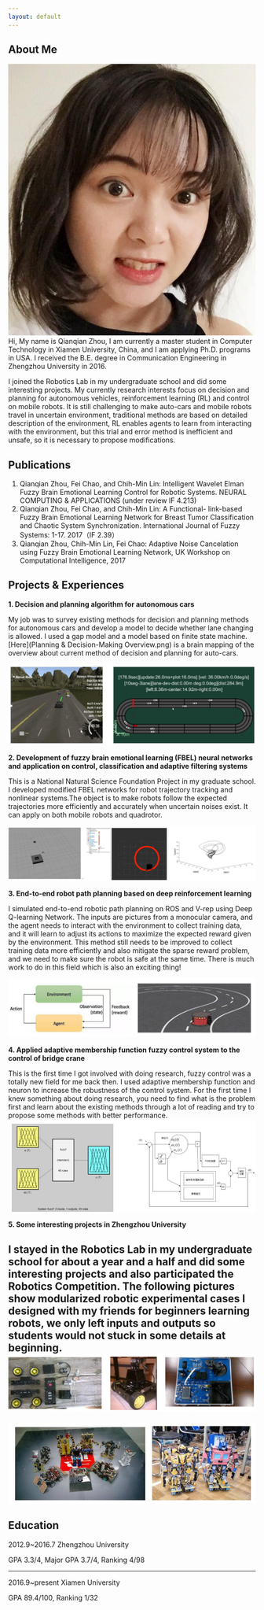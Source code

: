 ```yaml
---
layout: default
---
```


## About Me

<img class="profile-picture" src="selfi.jpg">
Hi, My name is Qianqian Zhou, I am currently a master student in Computer Technology in Xiamen University, China, and I am applying Ph.D. programs in USA. I received the B.E. degree in Communication Engineering in Zhengzhou University in 2016.

I joined the Robotics Lab in my undergraduate school and did some interesting projects. My currently research interests focus on decision and planning for autonomous vehicles, reinforcement learning (RL) and control on mobile robots. It is still challenging to make auto-cars and mobile robots travel in uncertain environment, traditional methods are based on detailed description of the environment, RL enables agents to learn from interacting with the environment, but this trial and error method is inefficient and unsafe, so it is necessary to propose modifications.




## Publications

1. Qianqian Zhou, Fei Chao, and Chih-Min Lin: Intelligent Wavelet Elman Fuzzy Brain Emotional Learning Control for Robotic Systems. NEURAL COMPUTING & APPLICATIONS  (under review IF 4.213)
2. Qianqian Zhou, Fei Chao, and Chih-Min Lin: A Functional- link-based Fuzzy Brain Emotional Learning Network for Breast Tumor Classification and Chaotic System Synchronization. International Journal of Fuzzy Systems: 1-17. 2017（IF 2.39）
3. Qianqian Zhou, Chih-Min Lin, Fei Chao: Adaptive Noise Cancelation using Fuzzy Brain Emotional Learning Network, UK Workshop on Computational Intelligence, 2017


## Projects & Experiences

 **1. Decision and planning algorithm for autonomous cars**

My job was to survey existing methods for decision and planning methods for autonomous cars and develop a model to decide whether lane changing is allowed. I used a gap model and a model based on finite state machine. [Here](Planning & Decision-Making Overview.png) is a brain mapping of the overview about current method of decision and planning for auto-cars.

<img src="uisee.jpg" />




 **2. Development of fuzzy brain emotional learning (FBEL) neural networks and application on control, classification and adaptive filtering systems**

This is a National Natural Science Foundation Project in my graduate school. I developed modified FBEL networks for robot trajectory tracking and nonlinear systems.The object is to make robots follow the expected trajectories more efficiently and accurately when uncertain noises exist. It can apply on both mobile robots and quadrotor.


<img src="xmu.jpg" />

 **3. End-to-end robot path planning based on deep reinforcement learning**

I simulated end-to-end robotic path planning on ROS and V-rep using Deep Q-learning Network. The inputs are pictures from a monocular camera, and the agent needs to interact with the environment to collect training data, and it will learn to adjust its actions to maximize  the expected reward given by the environment. This method still needs to be improved to collect training data more efficiently and also mitigate the sparse reward problem, and we need to make sure the robot is safe at the same time. There is much work to do in this field which is also an exciting thing!


<img src="dqn.jpg" />

**4. Applied adaptive membership function fuzzy control system to the control of bridge crane**

This is the first time I got involved with doing research, fuzzy control was a totally new field for me back then. I used adaptive membership function and neuron to increase the robustness of the control system. For the first time I knew something about doing research, you need to find what is the problem first and learn about the existing methods through a lot of reading and try to propose some methods with better performance. 
<img src="zju.jpg" />

 **5. Some interesting projects in Zhengzhou University**

I stayed in the Robotics Lab in my undergraduate school for about a year and a half and did some interesting projects and also participated the Robotics Competition. The following pictures show modularized robotic experimental cases I designed with my friends for beginners learning robots, we only left inputs and outputs so students would not stuck in some details at beginning.
<img src="zzu2.png" />
---
<img src="zzu3.jpg" />

## Education
2012.9~2016.7 Zhengzhou University 

GPA 3.3/4, Major GPA 3.7/4, Ranking 4/98

---
2016.9~present Xiamen University

 GPA 89.4/100, Ranking 1/32


